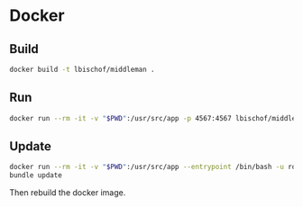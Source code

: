 # Docker

## Build
```sh
docker build -t lbischof/middleman .
```

## Run
```sh
docker run --rm -it -v "$PWD":/usr/src/app -p 4567:4567 lbischof/middleman
```

## Update
```sh
docker run --rm -it -v "$PWD":/usr/src/app --entrypoint /bin/bash -u root lbischof/middleman
bundle update
```
Then rebuild the docker image.
